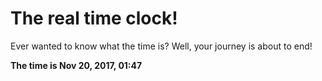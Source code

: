 # The real time clock!

Ever wanted to know what the time is? Well, your journey is about to end!

**The time is Nov 20, 2017, 01:47**